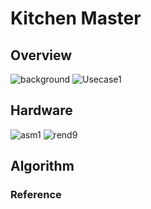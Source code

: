 # Kitchen Master
## Overview
![background](https://user-images.githubusercontent.com/40736396/101233429-3132bf80-36fc-11eb-9cfa-3a7c349dacd3.PNG)
![Usecase1](https://user-images.githubusercontent.com/40736396/101441535-ab617f00-395c-11eb-98a2-9cbe78fcf078.png)

## Hardware
![asm1](https://user-images.githubusercontent.com/40736396/101233164-f6c82300-36f9-11eb-8356-d753e0464854.png)
![rend9](https://user-images.githubusercontent.com/40736396/101233443-414a9f00-36fc-11eb-9a02-b64a9f33a1a8.png)


## Algorithm


### Reference





